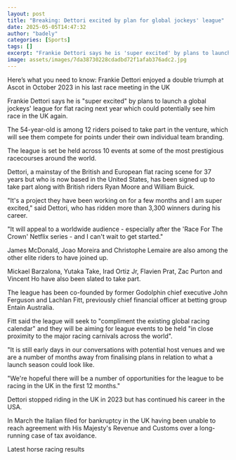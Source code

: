 ```yaml
---
layout: post
title: "Breaking: Dettori excited by plan for global jockeys' league"
date: 2025-05-05T14:47:32
author: "badely"
categories: [Sports]
tags: []
excerpt: "Frankie Dettori says he is 'super excited' by plans to launch a global jockeys' league for flat racing next year which could see him race in the UK ag"
image: assets/images/7da38730228cdadbd72f1afab376adc2.jpg
---
```


Here’s what you need to know: Frankie Dettori enjoyed a double triumph at Ascot in October 2023 in his last race meeting in the UK

Frankie Dettori says he is "super excited" by plans to launch a global jockeys' league for flat racing next year which could potentially see him race in the UK again.  

The 54-year-old is among 12 riders poised to take part in the venture, which will see them compete for points under their own individual team branding.

The league is set be held across 10 events at some of the most prestigious racecourses around the world.

Dettori, a mainstay of the British and European flat racing scene for 37 years but who is now based in the United States, has been signed up to take part along with British riders Ryan Moore and William Buick.

"It's a project they have been working on for a few months and I am super excited," said Dettori, who has ridden more than 3,300 winners during his career.

"It will appeal to a worldwide audience - especially after the 'Race For The Crown' Netflix series - and I can't wait to get started."

James McDonald, Joao Moreira and Christophe Lemaire are also among the other elite riders to have joined up.

Mickael Barzalona, Yutaka Take, Irad Ortiz Jr, Flavien Prat, Zac Purton and Vincent Ho have also been slated to take part.

The league has been co-founded by former Godolphin chief executive John Ferguson and Lachlan Fitt, previously chief financial officer at betting group Entain Australia.

Fitt said the league will seek to "compliment the existing global racing calendar" and they will be aiming for league events to be held "in close proximity to the major racing carnivals across the world".

"It is still early days in our conversations with potential host venues and we are a number of months away from finalising plans in relation to what a launch season could look like.

"We're hopeful there will be a number of opportunities for the league to be racing in the UK in the first 12 months."

Dettori stopped riding in the UK in 2023 but has continued his career in the USA. 

In March the Italian filed for bankruptcy in the UK having been unable to reach agreement with His Majesty's Revenue and Customs over a long-running case of tax avoidance.

Latest horse racing results

